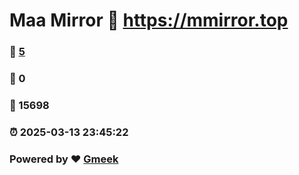 # Maa Mirror :link: https://mmirror.top 
### :page_facing_up: [5](https://mmirror.top/tag.html) 
### :speech_balloon: 0 
### :hibiscus: 15698 
### :alarm_clock: 2025-03-13 23:45:22 
### Powered by :heart: [Gmeek](https://github.com/Meekdai/Gmeek)
